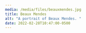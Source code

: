 ```yaml
---
media: /media/files/beauxmendes.jpg
title: Beaux Mendes
alt: "A portrait of Beaux Mendes. "
date: 2022-02-28T10:47:00-0500
---
```

